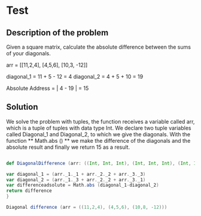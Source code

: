 
# Test

## Description of the problem

Given a square matrix, calculate the absolute difference between the sums of your diagonals.

arr = [[11,2,4], [4,5,6], [10,3, -12]]

diagonal_1 = 11 + 5 - 12 = 4
diagonal_2 = 4 + 5 + 10 = 19

Absolute Address = | 4 - 19 | = 15

## Solution

We solve the problem with tuples, the function receives a variable called arr, which is a tuple of tuples with data type Int.
We declare two tuple variables called Diagonal_1 and Diagonal_2, to which we give the diagonals.
With the function ** Math.abs () ** we make the difference of the diagonals and the absolute result and finally we return 15 as a result.

``` scala

def DiagonalDifference (arr: ((Int, Int, Int), (Int, Int, Int), (Int, Int, Int))): Int = {

var diagonal_1 = (arr._1._1 + arr._2._2 + arr._3._3)
var diagonal_2 = (arr._1._3 + arr._2._2 + arr._3._1)
var differenceadsolute = Math.abs (diagonal_1-diagonal_2)
return difference
}

Diagonal difference (arr = ((11,2,4), (4,5,6), (10,8, -12)))

```